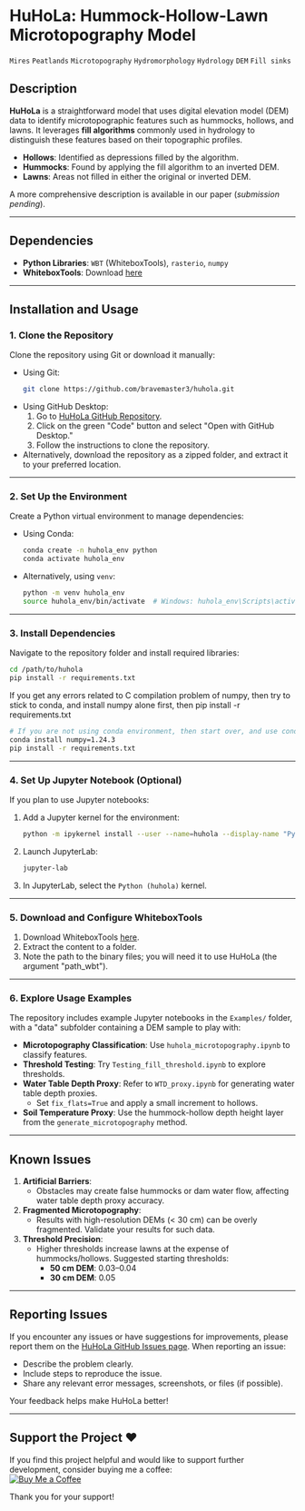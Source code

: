 # HuHoLa: Hummock-Hollow-Lawn Microtopography Model
`Mires` `Peatlands` `Microtopography` `Hydromorphology` `Hydrology` `DEM` `Fill sinks`

## Description
**HuHoLa** is a straightforward model that uses digital elevation model (DEM) data to identify microtopographic features such as hummocks, hollows, and lawns. It leverages **fill algorithms** commonly used in hydrology to distinguish these features based on their topographic profiles.

- **Hollows**: Identified as depressions filled by the algorithm.
- **Hummocks**: Found by applying the fill algorithm to an inverted DEM.
- **Lawns**: Areas not filled in either the original or inverted DEM.

A more comprehensive description is available in our paper (*submission pending*).

---

## Dependencies
- **Python Libraries**: `WBT` (WhiteboxTools), `rasterio`, `numpy`
- **WhiteboxTools**: Download [here](https://www.whiteboxgeo.com/download-whiteboxtools/)

---

## Installation and Usage

### 1. Clone the Repository
Clone the repository using Git or download it manually:
- Using Git:
  ```bash
  git clone https://github.com/bravemaster3/huhola.git
  ```
- Using GitHub Desktop:
  1. Go to [HuHoLa GitHub Repository](https://github.com/bravemaster3/huhola).
  2. Click on the green "Code" button and select "Open with GitHub Desktop."
  3. Follow the instructions to clone the repository.
- Alternatively, download the repository as a zipped folder, and extract it to your preferred location.

---

### 2. Set Up the Environment
Create a Python virtual environment to manage dependencies:
- Using Conda:
  ```bash
  conda create -n huhola_env python
  conda activate huhola_env
  ```
- Alternatively, using `venv`:
  ```bash
  python -m venv huhola_env
  source huhola_env/bin/activate  # Windows: huhola_env\Scripts\activate
  ```

---

### 3. Install Dependencies
Navigate to the repository folder and install required libraries:
```bash
cd /path/to/huhola
pip install -r requirements.txt
```
If you get any errors related to C compilation problem of numpy, then try to stick to conda, and install numpy alone first, then pip install -r requirements.txt

```bash
# If you are not using conda environment, then start over, and use conda instead as described in step 2
conda install numpy=1.24.3
pip install -r requirements.txt
```

---

### 4. Set Up Jupyter Notebook (Optional)
If you plan to use Jupyter notebooks:
1. Add a Jupyter kernel for the environment:
   ```bash
   python -m ipykernel install --user --name=huhola --display-name "Python (huhola)"
   ```
2. Launch JupyterLab:
   ```bash
   jupyter-lab
   ```
3. In JupyterLab, select the `Python (huhola)` kernel.

---

### 5. Download and Configure WhiteboxTools
1. Download WhiteboxTools [here](https://www.whiteboxgeo.com/download-whiteboxtools/).
2. Extract the content to a folder.
3. Note the path to the binary files; you will need it to use HuHoLa (the argument "path_wbt").

---

### 6. Explore Usage Examples
The repository includes example Jupyter notebooks in the `Examples/` folder, with a "data" subfolder containing a DEM sample to play with:
- **Microtopography Classification**: Use `huhola_microtopography.ipynb` to classify features.
- **Threshold Testing**: Try `Testing_fill_threshold.ipynb` to explore thresholds.
- **Water Table Depth Proxy**: Refer to `WTD_proxy.ipynb` for generating water table depth proxies.
  - Set `fix_flats=True` and apply a small increment to hollows.
- **Soil Temperature Proxy**: Use the hummock-hollow depth height layer from the `generate_microtopography` method.

---

## Known Issues
1. **Artificial Barriers**:
   - Obstacles may create false hummocks or dam water flow, affecting water table depth proxy accuracy.
2. **Fragmented Microtopography**:
   - Results with high-resolution DEMs (< 30 cm) can be overly fragmented. Validate your results for such data.
3. **Threshold Precision**:
   - Higher thresholds increase lawns at the expense of hummocks/hollows. Suggested starting thresholds:
     - **50 cm DEM**: 0.03–0.04
     - **30 cm DEM**: 0.05

---

## Reporting Issues
If you encounter any issues or have suggestions for improvements, please report them on the [HuHoLa GitHub Issues page](https://github.com/bravemaster3/huhola/issues). When reporting an issue:
- Describe the problem clearly.
- Include steps to reproduce the issue.
- Share any relevant error messages, screenshots, or files (if possible).

Your feedback helps make HuHoLa better!

---

## Support the Project ❤️
If you find this project helpful and would like to support further development, consider buying me a coffee:  
[![Buy Me a Coffee](https://cdn.buymeacoffee.com/buttons/v2/default-yellow.png)](https://buymeacoffee.com/bravemaster)

Thank you for your support!
